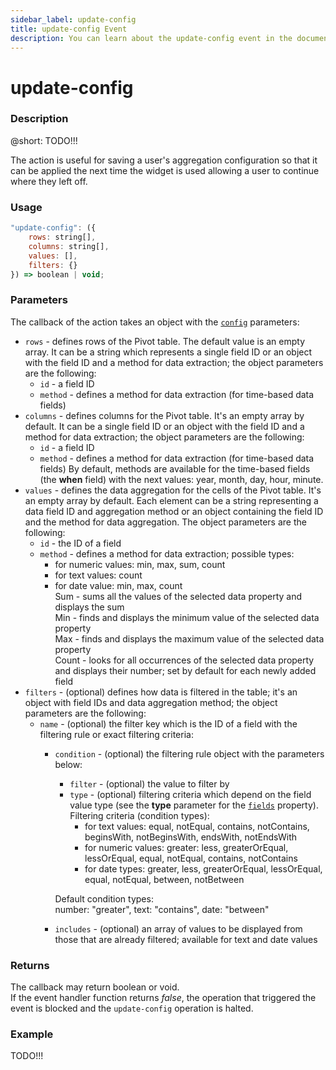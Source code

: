 ```yaml
---
sidebar_label: update-config
title: update-config Event
description: You can learn about the update-config event in the documentation of the DHTMLX JavaScript Pivot library. Browse developer guides and API reference, try out code examples and live demos, and download a free 30-day evaluation version of DHTMLX Pivot.
---
```


# update-config

### Description

@short: TODO!!! 

The action is useful for saving a user's aggregation configuration so that it can be applied the next time the widget is used allowing a user to continue where they left off. 

### Usage

~~~jsx {}
"update-config": ({
    rows: string[],
    columns: string[],
    values: [],
    filters: {}
}) => boolean | void;
~~~

### Parameters

The callback of the action takes an object with the [`config`](/api/properties/config) parameters:

- `rows` - defines rows of the Pivot table. The default value is an empty array. It can be a string which represents a single field ID or an object with the field ID and a method for data extraction; the object parameters are the following:
  - `id` - a field ID
  - `method` - defines a method for data extraction (for time-based data fields)
- `columns` - defines columns for the Pivot table. It's an empty array by default. It can be a single field ID or an object with the field ID and a method for data extraction; the object parameters are the following:
  - `id` - a field ID
  - `method` - defines a method for data extraction (for time-based data fields)
  By default, methods are available for the time-based fields (the **when** field) with the next values: year, month, day, hour, minute.
- `values` - defines the data aggregation for the cells of the Pivot table. It's an empty array by default. Each element can be a string representing a data field ID and aggregation method or an object containing the field ID and the method for data aggregation. The object parameters are the following:
  - `id` - the ID of a field
  - `method` - defines a method for data extraction; possible types:
      - for numeric values: min, max, sum, count
      - for text values: count
      - for date value: min, max, count  
	    Sum - sums all the values of the selected data property and displays the sum  
		Min - finds and displays the minimum value of the selected data property  
		Max - finds and displays the maximum value of the selected data property  
		Count - looks for all occurrences of the selected data property and displays their number; set by default for each newly added field
- `filters` - (optional) defines how data is filtered in the table; it's an object with field IDs and data aggregation method; the object parameters are the following:
  - `name` - (optional) the filter key which is the ID of a field with the filtering rule or exact filtering criteria:
      - `condition` - (optional) the filtering rule object with the parameters below:
         - `filter` - (optional) the value to filter by
         - `type` - (optional) filtering criteria which depend on the field value type (see the **type** parameter for the [`fields`](TODO) property).  
         Filtering criteria (condition types):
           - for text values: equal, notEqual, contains, notContains, beginsWith, notBeginsWith, endsWith, notEndsWith
           - for numeric values: greater: less, greaterOrEqual, lessOrEqual, equal,	notEqual, contains, notContains
           - for date types: greater, less, greaterOrEqual, lessOrEqual, equal, notEqual, between, notBetween

         Default condition types:  
         number: "greater", text: "contains", date: "between"
     - `includes` - (optional) an array of values to be displayed from those that are already filtered; available for text and date values

### Returns

The callback may return boolean or void.  
If the event handler function returns *false*, the operation that triggered the event is blocked and the `update-config` operation is halted.

### Example

TODO!!!
